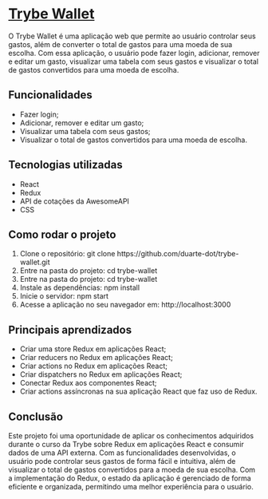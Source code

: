 # <a target="_blank" href="http://duarte-dot-trybewallet.surge.sh/">Trybe Wallet</a>

O Trybe Wallet é uma aplicação web que permite ao usuário controlar seus gastos, além de converter o total de gastos para uma moeda de sua escolha. Com essa aplicação, o usuário pode fazer login, adicionar, remover e editar um gasto, visualizar uma tabela com seus gastos e visualizar o total de gastos convertidos para uma moeda de escolha.

## Funcionalidades

<ul>
  <li>Fazer login;</li>
  <li>Adicionar, remover e editar um gasto;</li>
  <li>Visualizar uma tabela com seus gastos;</li>
  <li>Visualizar o total de gastos convertidos para uma moeda de escolha.</li>
</ul>

## Tecnologias utilizadas

<ul>
  <li>React</li>
  <li>Redux</li>
  <li>API de cotações da AwesomeAPI</li>
  <li>CSS</li>
</ul>

## Como rodar o projeto
<ol>
  <li>Clone o repositório: git clone https://github.com/duarte-dot/trybe-wallet.git</li>
  <li>Entre na pasta do projeto: cd trybe-wallet</li>
  <li>Entre na pasta do projeto: cd trybe-wallet</li>
  <li>Instale as dependências: npm install</li>
  <li>Inicie o servidor: npm start</li>
  <li>Acesse a aplicação no seu navegador em: http://localhost:3000</li>
</ol>

## Principais aprendizados

<ul>
  <li>Criar uma store Redux em aplicações React;</li>
  <li>Criar reducers no Redux em aplicações React;</li>
  <li>Criar actions no Redux em aplicações React;</li>
  <li>Criar dispatchers no Redux em aplicações React;</li>
  <li>Conectar Redux aos componentes React;</li>
  <li>Criar actions assíncronas na sua aplicação React que faz uso de Redux.</li>
</ul>

## Conclusão

Este projeto foi uma oportunidade de aplicar os conhecimentos adquiridos durante o curso da Trybe sobre Redux em aplicações React e consumir dados de uma API externa. Com as funcionalidades desenvolvidas, o usuário pode controlar seus gastos de forma fácil e intuitiva, além de visualizar o total de gastos convertidos para a moeda de sua escolha. Com a implementação do Redux, o estado da aplicação é gerenciado de forma eficiente e organizada, permitindo uma melhor experiência para o usuário.
